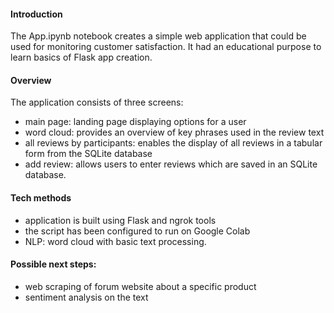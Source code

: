 #### Introduction
The App.ipynb notebook creates a simple web application that could be used for monitoring customer satisfaction. It had an educational purpose to learn basics of Flask app creation. 

#### Overview
The application consists of three screens:
- main page: landing page displaying options for a user
- word cloud: provides an overview of key phrases used in the review text
- all reviews by participants: enables the display of all reviews in a tabular form from the SQLite database
- add review: allows users to enter reviews which are saved in an SQLite database.

#### Tech methods
- application is built using Flask and ngrok tools
- the script has been configured to run on Google Colab 
- NLP: word cloud with basic text processing.

#### Possible next steps: 
- web scraping of forum website about a specific product
- sentiment analysis on the text
